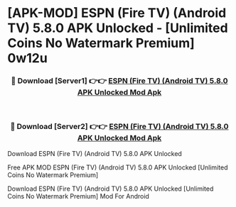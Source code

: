 # [APK-MOD] ESPN (Fire TV) (Android TV) 5.8.0 APK Unlocked - [Unlimited Coins No Watermark Premium] 0w12u



<div align="center">
<h3>🔴 Download [Server1] 👉👉 <a href="https://momento.my/?title=ESPN_(Fire_TV)_(Android_TV)_5.8.0_APK_Unlocked">ESPN (Fire TV) (Android TV) 5.8.0 APK Unlocked Mod Apk</a></h3><br>

<h3>🔴 Download [Server2] 👉👉 <a href="https://momento.my/?title=ESPN_(Fire_TV)_(Android_TV)_5.8.0_APK_Unlocked">ESPN (Fire TV) (Android TV) 5.8.0 APK Unlocked Mod Apk</a></h3>
</div>



Download ESPN (Fire TV) (Android TV) 5.8.0 APK Unlocked 

Free APK MOD ESPN (Fire TV) (Android TV) 5.8.0 APK Unlocked [Unlimited Coins No Watermark Premium]

Download ESPN (Fire TV) (Android TV) 5.8.0 APK Unlocked [Unlimited Coins No Watermark Premium] Mod For Android

